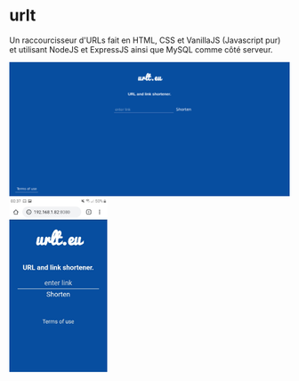 # urlt
Un raccourcisseur d'URLs fait en HTML, CSS et VanillaJS (Javascript pur) et utilisant NodeJS et ExpressJS ainsi que MySQL comme côté serveur.

<img src="screenshots/urlt1.png" alt=""/>
<img width="35%" src="screenshots/urlt2.jpeg" alt=""/>
